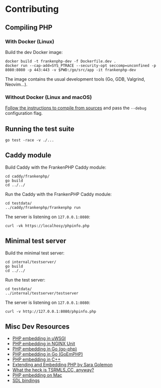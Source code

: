 # Contributing

## Compiling PHP
### With Docker (Linux)

Build the dev Docker image:

    docker build -t frankenphp-dev -f Dockerfile.dev .
    docker run --cap-add=SYS_PTRACE --security-opt seccomp=unconfined -p 8080:8080 -p 443:443 -v $PWD:/go/src/app -it frankenphp-dev

The image contains the usual development tools (Go, GDB, Valgrind, Neovim...).

### Without Docker (Linux and macOS)

[Follow the instructions to compile from sources](docs/compile.md) and pass the `--debug` configuration flag.

## Running the test suite

    go test -race -v ./...

## Caddy module

Build Caddy with the FrankenPHP Caddy module:

    cd caddy/frankenphp/
    go build
    cd ../../

Run the Caddy with the FrankenPHP Caddy module:

    cd testdata/
    ../caddy/frankenphp/frankenphp run

The server is listening on `127.0.0.1:8080`:

    curl -vk https://localhosy/phpinfo.php

## Minimal test server

Build the minimal test server:

    cd internal/testserver/
    go build
    cd ../../

Run the test server:

    cd testdata/
    ../internal/testserver/testserver

The server is listening on `127.0.0.1:8080`:

    curl -v http://127.0.0.1:8080/phpinfo.php

## Misc Dev Resources

* [PHP embedding in uWSGI](https://github.com/unbit/uwsgi/blob/master/plugins/php/php_plugin.c)
* [PHP embedding in NGINX Unit](https://github.com/nginx/unit/blob/master/src/nxt_php_sapi.c)
* [PHP embedding in Go (go-php)](https://github.com/deuill/go-php)
* [PHP embedding in Go (GoEmPHP)](https://github.com/mikespook/goemphp)
* [PHP embedding in C++](https://gist.github.com/paresy/3cbd4c6a469511ac7479aa0e7c42fea7)
* [Extending and Embedding PHP by Sara Golemon](https://books.google.fr/books?id=zMbGvK17_tYC&pg=PA254&lpg=PA254#v=onepage&q&f=false)
* [What the heck is TSRMLS_CC, anyway?](http://blog.golemon.com/2006/06/what-heck-is-tsrmlscc-anyway.html)
* [PHP embedding on Mac](https://gist.github.com/jonnywang/61427ffc0e8dde74fff40f479d147db4)
* [SDL bindings](https://pkg.go.dev/github.com/veandco/go-sdl2@v0.4.21/sdl#Main)
